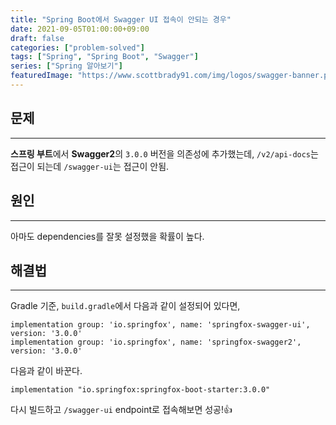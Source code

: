```yaml
---
title: "Spring Boot에서 Swagger UI 접속이 안되는 경우"
date: 2021-09-05T01:00:00+09:00
draft: false
categories: ["problem-solved"]
tags: ["Spring", "Spring Boot", "Swagger"]
series: ["Spring 알아보기"]
featuredImage: "https://www.scottbrady91.com/img/logos/swagger-banner.png"
---
```


## 문제

---

**스프링 부트**에서 **Swagger2**의 `3.0.0` 버전을 의존성에 추가했는데, `/v2/api-docs`는 접근이 되는데 `/swagger-ui`는 접근이 안됨.

## 원인

---

아마도 dependencies를 잘못 설정했을 확률이 높다.

## 해결법

---

Gradle 기준, `build.gradle`에서 다음과 같이 설정되어 있다면,

```
implementation group: 'io.springfox', name: 'springfox-swagger-ui', version: '3.0.0'
implementation group: 'io.springfox', name: 'springfox-swagger2', version: '3.0.0'
```

다음과 같이 바꾼다.

```
implementation "io.springfox:springfox-boot-starter:3.0.0"
```

다시 빌드하고 `/swagger-ui` endpoint로 접속해보면 성공!👍
